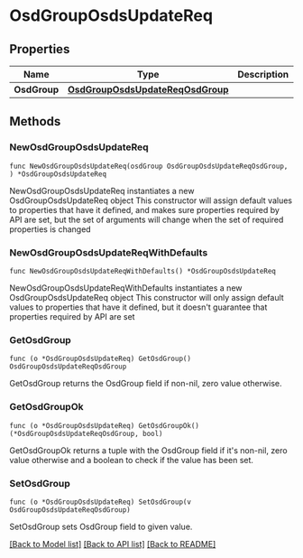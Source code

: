 # OsdGroupOsdsUpdateReq

## Properties

Name | Type | Description | Notes
------------ | ------------- | ------------- | -------------
**OsdGroup** | [**OsdGroupOsdsUpdateReqOsdGroup**](OsdGroupOsdsUpdateReqOsdGroup.md) |  | 

## Methods

### NewOsdGroupOsdsUpdateReq

`func NewOsdGroupOsdsUpdateReq(osdGroup OsdGroupOsdsUpdateReqOsdGroup, ) *OsdGroupOsdsUpdateReq`

NewOsdGroupOsdsUpdateReq instantiates a new OsdGroupOsdsUpdateReq object
This constructor will assign default values to properties that have it defined,
and makes sure properties required by API are set, but the set of arguments
will change when the set of required properties is changed

### NewOsdGroupOsdsUpdateReqWithDefaults

`func NewOsdGroupOsdsUpdateReqWithDefaults() *OsdGroupOsdsUpdateReq`

NewOsdGroupOsdsUpdateReqWithDefaults instantiates a new OsdGroupOsdsUpdateReq object
This constructor will only assign default values to properties that have it defined,
but it doesn't guarantee that properties required by API are set

### GetOsdGroup

`func (o *OsdGroupOsdsUpdateReq) GetOsdGroup() OsdGroupOsdsUpdateReqOsdGroup`

GetOsdGroup returns the OsdGroup field if non-nil, zero value otherwise.

### GetOsdGroupOk

`func (o *OsdGroupOsdsUpdateReq) GetOsdGroupOk() (*OsdGroupOsdsUpdateReqOsdGroup, bool)`

GetOsdGroupOk returns a tuple with the OsdGroup field if it's non-nil, zero value otherwise
and a boolean to check if the value has been set.

### SetOsdGroup

`func (o *OsdGroupOsdsUpdateReq) SetOsdGroup(v OsdGroupOsdsUpdateReqOsdGroup)`

SetOsdGroup sets OsdGroup field to given value.



[[Back to Model list]](../README.md#documentation-for-models) [[Back to API list]](../README.md#documentation-for-api-endpoints) [[Back to README]](../README.md)


